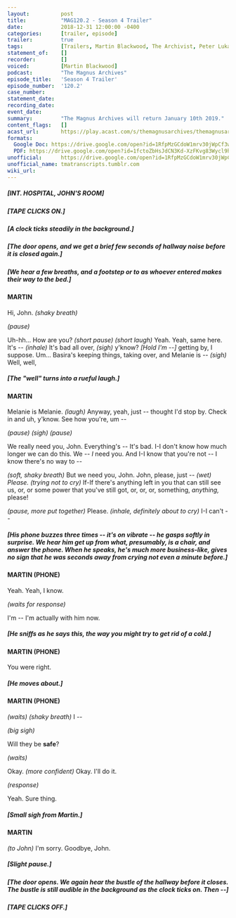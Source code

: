 ```yaml
---
layout:          post
title:           "MAG120.2 - Season 4 Trailer"
date:            2018-12-31 12:00:00 -0400
categories:      [trailer, episode]
trailer:         true
tags:            [Trailers, Martin Blackwood, The Archivist, Peter Lukas, Melanie King, Basira Hussain]
statement_of:    []
recorder:        []
voiced:          [Martin Blackwood]
podcast:		 "The Magnus Archives"
episode_title:   'Season 4 Trailer'
episode_number:  '120.2'
case_number:     
statement_date:  
recording_date:  
event_date:      
summary:         "The Magnus Archives will return January 10th 2019."
content_flags:   []
acast_url:       https://play.acast.com/s/themagnusarchives/themagnusarchives-season4teaser
formats: 
  Google Doc: https://drive.google.com/open?id=1RfpMzGCdoW1mrv30jWpCf3w63QV2N5yhysO5E70MC5o
  PDF: https://drive.google.com/open?id=1fctoZbHsJdCN3Kd-XzFKvg83Wycl9hxp
unofficial:      https://drive.google.com/open?id=1RfpMzGCdoW1mrv30jWpCf3w63QV2N5yhysO5E70MC5o
unofficial_name: tmatranscripts.tumblr.com
wiki_url:        
---
```


##### [INT. HOSPITAL, JOHN'S ROOM]

##### [TAPE CLICKS ON.]

##### [A clock ticks steadily in the background.]

##### [The door opens, and we get a brief few seconds of hallway noise before it is closed again.]

##### [We hear a few breaths, and a footstep or to as whoever entered makes their way to the bed.]

#### MARTIN

Hi, John. _(shaky breath)_

_(pause)_

Uh-hh... How are you? _(short pause) (short laugh)_ Yeah. Yeah, same here. It's -- _(inhale)_ It's bad all over, _(sigh)_ y'know? _[Hold I'm --]_ getting by, I suppose. Um... Basira's keeping things, taking over, and Melanie is -- _(sigh)_ Well, well,

##### [The "well" turns into a rueful laugh.]

#### MARTIN

Melanie is Melanie. _(laugh)_ Anyway, yeah, just -- thought I'd stop by. Check in and uh, y'know. See how you're, um --

_(pause) (sigh) (pause)_

We really need you, John. Everything's -- It's bad. I-I don't know how much longer we can do this. We -- *I* need you. And I-I know that you're not -- I know there's no way to -- 

_(soft, shaky breath)_ But we need you, John. John, please, just -- _(wet)_ *Please.* _(trying not to cry)_ If-If there's anything left in you that can still see us, or, or some power that you've still got, or, or, or, something, *anything,* please!

_(pause, more put together)_ Please. _(inhale, definitely about to cry)_ I-I can't --

##### [His phone buzzes three times -- it's on vibrate -- he gasps softly in surprise. We hear him get up from what, presumably, is a chair, and answer the phone. When he speaks, he's much more business-like, gives no sign that he was seconds away from crying not even a minute before.]

#### MARTIN (PHONE)

Yeah. Yeah, I know.

_(waits for response)_

I'm -- I'm actually with him now.

##### [He sniffs as he says this, the way you might try to get rid of a cold.]

#### MARTIN (PHONE)

You were right.

##### [He moves about.]

#### MARTIN (PHONE)

_(waits) (shaky breath)_ I --

_(big sigh)_

Will they be __safe__?

_(waits)_

Okay. _(more confident)_ Okay. I'll do it.

_(response)_

Yeah. Sure thing.

##### [Small sigh from Martin.]

#### MARTIN

_(to John)_ I'm sorry. Goodbye, John.

##### [Slight pause.]

##### [The door opens. We again hear the bustle of the hallway before it closes. The bustle is still audible in the background as the clock ticks on. Then --]

##### [TAPE CLICKS OFF.]